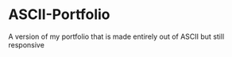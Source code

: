# ASCII-Portfolio
A version of my portfolio that is made entirely out of ASCII but still responsive
